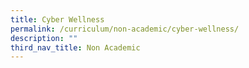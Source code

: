 ```yaml
---
title: Cyber Wellness
permalink: /curriculum/non-academic/cyber-wellness/
description: ""
third_nav_title: Non Academic
---
```

